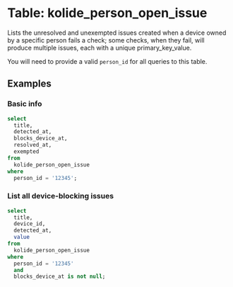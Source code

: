 # Table: kolide_person_open_issue

Lists the unresolved and unexempted issues created when a device owned by a specific person fails a check; some checks, when they fail, will produce multiple issues, each with a unique primary_key_value.

You will need to provide a valid `person_id` for all queries to this table.

## Examples

### Basic info

```sql
select
  title,
  detected_at,
  blocks_device_at,
  resolved_at,
  exempted
from
  kolide_person_open_issue
where
  person_id = '12345';
```

### List all device-blocking issues

```sql
select
  title,
  device_id,
  detected_at,
  value
from
  kolide_person_open_issue
where
  person_id = '12345'
  and
  blocks_device_at is not null;
```
